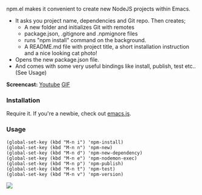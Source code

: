 npm.el makes it convenient to create new NodeJS projects within Emacs.

* It asks you project name, dependencies and Git repo. Then creates;
  * A new folder and initializes Git with remotes
  * package.json, .gitignore and .npmignore files
  * runs "npm install" command on the background.
  * A README.md file with project title, a short installation instruction and a nice looking cat photo!
* Opens the new package.json file.
* And comes with some very useful bindings like install, publish, test etc.. (See Usage)

**Screencast:** [Youtube](http://www.youtube.com/watch?v=ZmKHOaSpaJk) [GIF](https://dl.dropbox.com/s/jnuo3m5w5x0q8vw/npmel.gif?token_hash=AAGVHEepAk106ilHMtw_Oh6S_t3GISDDnJM9Yof6eEh1LQ)

### Installation

Require it. If you're a newbie, check out [emacs.js](http://github.com/azer/emacs.js).

### Usage

```elisp
(global-set-key (kbd "M-n i") 'npm-install)
(global-set-key (kbd "M-n n") 'npm-new)
(global-set-key (kbd "M-n d") 'npm-new-dependency)
(global-set-key (kbd "M-n e") 'npm-nodemon-exec)
(global-set-key (kbd "M-n p") 'npm-publish)
(global-set-key (kbd "M-n t") 'npm-test)
(global-set-key (kbd "M-n v") 'npm-version)
```

![](https://dl.dropbox.com/s/9q2p5mrqnajys22/npmel.jpg?token_hash=AAHqttN9DiGl63ma8KRw-G0cdalaiMzrvrOPGnOfDslDjw)
